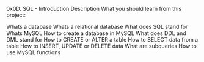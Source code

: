 0x0D. SQL - Introduction
Description
What you should learn from this project:

Whats a database
Whats a relational database
What does SQL stand for
Whats MySQL
How to create a database in MySQL
What does DDL and DML stand for
How to CREATE or ALTER a table
How to SELECT data from a table
How to INSERT, UPDATE or DELETE data
What are subqueries
How to use MySQL functions
